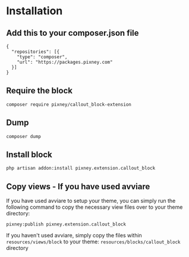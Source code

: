 # Installation

## Add this to your composer.json file

```
{
  "repositories": [{
    "type": "composer",
    "url": "https://packages.pixney.com"
  }]
}
```

## Require the block 
`composer require pixney/callout_block-extension`

## Dump 
`composer dump`

## Install block

`php artisan addon:install pixney.extension.callout_block`

## Copy views - If you have used avviare
If you have used avviare to setup your theme, you can simply run the following command to copy the necessary view files over to your theme directory:

`pixney:publish pixney.extension.callout_block`

If you haven't used avviare, simply copy the files within `resources/views/block` to your theme: 
`resources/blocks/callout_block`
directory